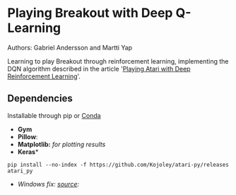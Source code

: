 # Playing Breakout with Deep Q-Learning

Authors: Gabriel Andersson and Martti Yap 

Learning to play Breakout through reinforcement learning, implementing the DQN algorithm described in the article '[Playing Atari with Deep Reinforcement Learning](https://www.cs.toronto.edu/~vmnih/docs/dqn.pdf)'.  

## Dependencies

Installable through pip or [Conda](https://www.anaconda.com/)  

- **Gym**
- **Pillow**:
- **Matplotlib:**  *for plotting results*
- **Keras***

```
pip install --no-index -f https://github.com/Kojoley/atari-py/releases atari_py
```

* *Windows fix:  [source](https://stackoverflow.com/questions/42605769/openai-gym-atari-on-windows):*